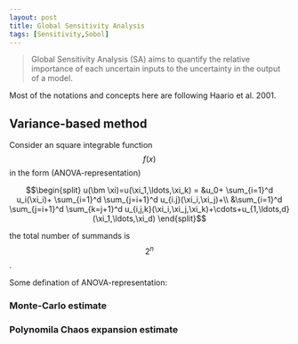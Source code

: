 ```yaml
---
layout: post
title: Global Sensitivity Analysis 
tags: [Sensitivity,Sobol]
---
```


>Global Sensitivity Analysis (SA) aims to quantify the relative importance of
>each uncertain inputs to the uncertainty in the output of a model.

Most of the notations and concepts here are following Haario et al. 2001.

## Variance-based method 
Consider an square integrable function $$f(x)$$ in the form
(ANOVA-representation)

$$\begin{split}
u(\bm \xi)=u(\xi_1,\ldots,\xi_k) =
&u_0+ \sum_{i=1}^d u_i(\xi_i)+
        \sum_{i=1}^d \sum_{j=i+1}^d u_{i.j}(\xi_i,\xi_j)+\\
		        &\sum_{i=1}^d \sum_{j=i+1}^d \sum_{k=j+1}^d
				        u_{i,j,k}(\xi_i,\xi_j,\xi_k)+\cdots+u_{1,\ldots,d}(\xi_1,\ldots,\xi_d)
						\end{split}$$

the total number of summands is $$2^n$$.

Some defination of ANOVA-representation:

### Monte-Carlo estimate



### Polynomila Chaos expansion estimate
